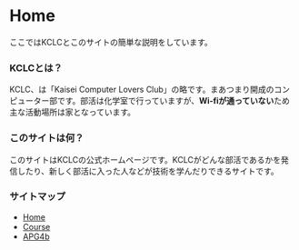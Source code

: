 # Home

ここではKCLCとこのサイトの簡単な説明をしています。

### KCLCとは？

KCLC、は「Kaisei Computer Lovers Club」の略です。まあつまり開成のコンピューター部です。部活は化学室で行っていますが、**Wi-fiが通っていない**ため主な活動場所は家となっています。

### このサイトは何？

このサイトはKCLCの公式ホームページです。KCLCがどんな部活であるかを発信したり、新しく部活に入った人などが技術を学んだりできるサイトです。

### サイトマップ

- [Home](#)
- [Course](./articles/)
- [APG4b](./APG4b/1-0)
